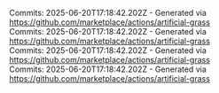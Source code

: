 Commits: 2025-06-20T17:18:42.202Z - Generated via https://github.com/marketplace/actions/artificial-grass
<br>
Commits: 2025-06-20T17:18:42.202Z - Generated via https://github.com/marketplace/actions/artificial-grass
<br>
Commits: 2025-06-20T17:18:42.202Z - Generated via https://github.com/marketplace/actions/artificial-grass
<br>
Commits: 2025-06-20T17:18:42.202Z - Generated via https://github.com/marketplace/actions/artificial-grass
<br>
